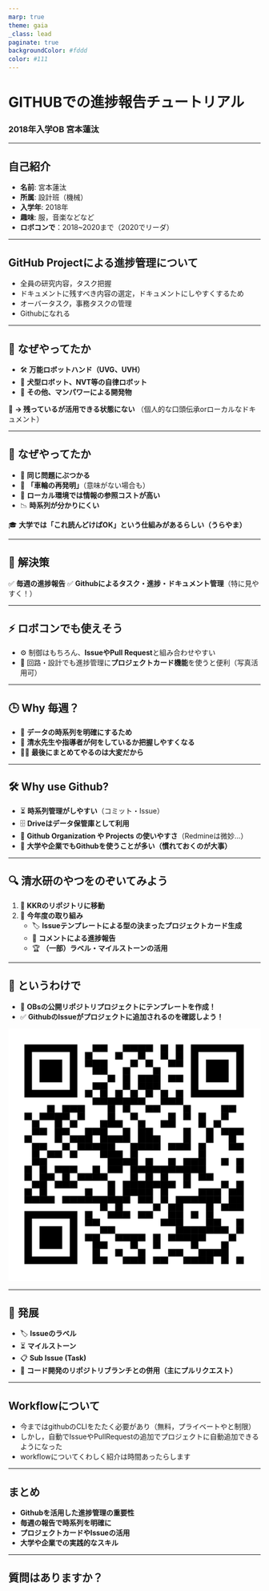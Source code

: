 ```yaml
---
marp: true
theme: gaia
_class: lead
paginate: true
backgroundColor: #fddd
color: #111
---
```


# GITHUBでの進捗報告チュートリアル  
### 2018年入学OB 宮本蓮汰

---

## 自己紹介

- **名前**: 宮本蓮汰
- **所属**: 設計班（機械）
- **入学年**: 2018年
- **趣味**: 服，音楽などなど
- **ロボコンで**：2018~2020まで（2020でリーダ）

---

## GitHub Projectによる進捗管理について

- 全員の研究内容，タスク把握
- ドキュメントに残すべき内容の選定，ドキュメントにしやすくするため
- オーバータスク，事務タスクの管理
- Githubになれる

---

## 🎯 なぜやってたか

- 🛠 **万能ロボットハンド（UVG、UVH）**
- 🤖 **犬型ロボット、NVT等の自律ロボット**
- 👥 **その他、マンパワーによる開発物**

📝 **→ 残っているが活用できる状態にない**
（個人的な口頭伝承orローカルなドキュメント）

---

## 🤔 なぜやってたか

- 🔄 **同じ問題にぶつかる**
- 🛞 **「車輪の再発明」**（意味がない場合も）
- 📂 **ローカル環境では情報の参照コストが高い**
- 📉 **時系列が分かりにくい**

🎓 **大学では「これ読んどけばOK」という仕組みがあるらしい（うらやま）**

---

## 🎯 解決策

✅ **毎週の進捗報告**
✅ **Githubによるタスク・進捗・ドキュメント管理**（特に見やすく！）

---

## ⚡ ロボコンでも使えそう

- ⚙️ 制御はもちろん、**IssueやPull Request**と組み合わせやすい
- 📌 回路・設計でも進捗管理に**プロジェクトカード機能**を使うと便利（写真活用可）

---

## 🕒 Why 毎週？

- 📆 **データの時系列を明確にするため**
- 👀 **清水先生や指導者が何をしているか把握しやすくなる**
- 🏃‍♂️ **最後にまとめてやるのは大変だから**

---

## 🛠 Why use Github?

- ⏳ **時系列管理がしやすい**（コミット・Issue）
- 🗄 **Driveはデータ保管庫として利用**
- 🔗 **Github Organization や Projects の使いやすさ**（Redmineは微妙...）
- 💼 **大学や企業でもGithubを使うことが多い（慣れておくのが大事）**

---

## 🔍 清水研のやつをのぞいてみよう

1. 🔄 **KKRのリポジトリに移動**
2. 📌 **今年度の取り組み**
   - 🏷 **Issueテンプレートによる型の決まったプロジェクトカード生成**
   - 📝 **コメントによる進捗報告**
   - 🏆 **（一部）ラベル・マイルストーンの活用**

---

## 🚀 というわけで

- 🌟 **OBsの公開リポジトリプロジェクトにテンプレートを作成！**
- ✅ **GithubのIssueがプロジェクトに追加されるのを確認しよう！**

![w:10em](./Images/BOARD-Template_qrcode.png)

---

## 🔧 発展

- 🏷 **Issueのラベル**
- ⏳ **マイルストーン**
- 📋 **Sub Issue (Task)**
- 🔄 **コード開発のリポジトリブランチとの併用（主にプルリクエスト）**

---

## Workflowについて

- 今まではgithubのCLIをたたく必要があり（無料，プライベートやと制限）
- しかし，自動でIssueやPullRequestの追加でプロジェクトに自動追加できるようになった
- workflowについてくわしく紹介は時間あったらします

---

## まとめ

- **Githubを活用した進捗管理の重要性**
- **毎週の報告で時系列を明確に**
- **プロジェクトカードやIssueの活用**
- **大学や企業での実践的なスキル**

---

## 質問はありますか？